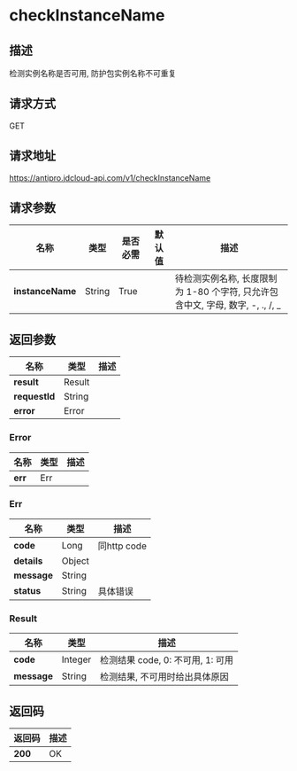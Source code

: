 # checkInstanceName


## 描述
检测实例名称是否可用, 防护包实例名称不可重复

## 请求方式
GET

## 请求地址
https://antipro.jdcloud-api.com/v1/checkInstanceName


## 请求参数
|名称|类型|是否必需|默认值|描述|
|---|---|---|---|---|
|**instanceName**|String|True| |待检测实例名称, 长度限制为 1-80 个字符, 只允许包含中文, 字母, 数字, -, ., /, _|


## 返回参数
|名称|类型|描述|
|---|---|---|
|**result**|Result| |
|**requestId**|String| |
|**error**|Error| |

### Error
|名称|类型|描述|
|---|---|---|
|**err**|Err| |
### Err
|名称|类型|描述|
|---|---|---|
|**code**|Long|同http code|
|**details**|Object| |
|**message**|String| |
|**status**|String|具体错误|
### Result
|名称|类型|描述|
|---|---|---|
|**code**|Integer|检测结果 code, 0: 不可用, 1: 可用|
|**message**|String|检测结果, 不可用时给出具体原因|

## 返回码
|返回码|描述|
|---|---|
|**200**|OK|
